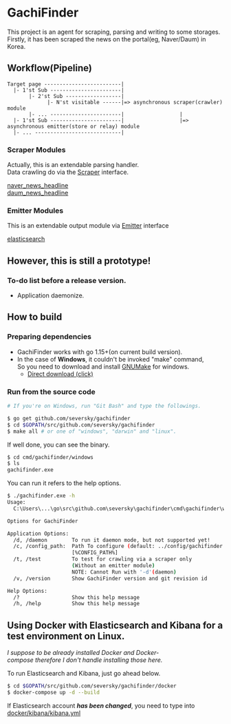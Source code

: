 # GachiFinder

This project is an agent for scraping, parsing and writing to some storages.<br />
Firstly, it has been scraped the news on the portal(eg, Naver/Daum) in Korea.

## Workflow(Pipeline)

```
Target page -------------------------|
  |- 1'st Sub -----------------------|
       |- 2'st Sub ------------------|
             |- N'st visitable ------|=> asynchronous scraper(crawler) module
       |- ... -----------------------|                  |
  |- 1'st Sub -----------------------|                  |=> asynchronous emitter(store or relay) module
  |- ... ----------------------------|
```

### **Scraper Modules**

Actually, this is an extendable parsing handler.<br />
Data crawling do via the [Scraper](https://github.com/seversky/gachifinder/blob/master/scrape/scrape.go) interface.

[naver_news_headline](https://github.com/seversky/gachifinder/blob/master/scrape/naver_news_headline.go)<br />
[daum_news_headline](https://github.com/seversky/gachifinder/blob/master/scrape/daum_news_headline.go)

### **Emitter Modules**

This is an extendable output module via [Emitter](https://github.com/seversky/gachifinder/blob/master/gachifinder.go) interface<br />

[elasticsearch](https://github.com/seversky/gachifinder/blob/master/emit/elasticsearch.go)

## However, this is still a prototype!

### To-do list before a release version.

- Application daemonize.

## How to build

### **Preparing dependencies**

- GachiFinder works with go 1.15+(on current build version).
- In the case of **Windows**, it couldn't be invoked "make" command,<br>
  So you need to download and install [GNUMake](http://gnuwin32.sourceforge.net/packages/make.htm) for windows.
  - [Direct download (click)](http://gnuwin32.sourceforge.net/downlinks/make.php)

### **Run from the source code**

```bash
# If you're on Windows, run "Git Bash" and type the followings.

$ go get github.com/seversky/gachifinder
$ cd $GOPATH/src/github.com/seversky/gachifinder
$ make all # or one of "windows", "darwin" and "linux".
```

If well done, you can see the binary.

```bash
$ cd cmd/gachifinder/windows
$ ls
gachifinder.exe
```

You can run it refers to the help options.

```bash
$ ./gachifinder.exe -h
Usage:
  C:\Users\...\go\src\github.com\seversky\gachifinder\cmd\gachifinder\windows\gachifinder.exe [OPTIONS]

Options for GachiFinder

Application Options:
  /d, /daemon        To run it daemon mode, but not supported yet!
  /c, /config_path:  Path To configure (default: ../config/gachifinder.yml)
                     [%CONFIG_PATH%]
  /t, /test          To test for crawling via a scraper only
                     (Without an emitter module)
                     NOTE: Cannot Run with '-d'(daemon)
  /v, /version       Show GachiFinder version and git revision id

Help Options:
  /?                 Show this help message
  /h, /help          Show this help message
```

## Using Docker with Elasticsearch and Kibana for a test environment on Linux.

_I suppose to be already installed Docker and Docker-compose therefore I don't handle installing those here._

To run Elasticsearch and Kibana, just go ahead below.

```bash
$ cd $GOPATH/src/github.com/seversky/gachifinder/docker
$ docker-compose up -d --build
```

If Elasticsearch account **_has been changed_**, you need to type into [docker/kibana/kibana.yml](https://github.com/seversky/gachifinder/blob/master/docker/kibana/kibana.yml)
